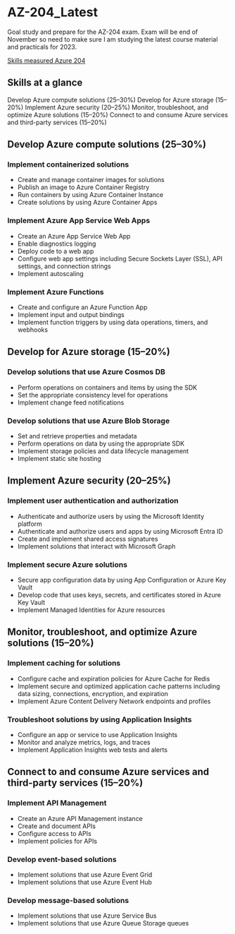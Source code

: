# AZ-204_Latest

Goal study and prepare for the AZ-204 exam. Exam will be end of November so need to make sure I am studying the latest course material and practicals for 2023.

[Skills measured Azure 204](https://learn.microsoft.com/en-gb/credentials/certifications/resources/study-guides/az-204#skills-measured-as-of-october-18-2023)

## Skills at a glance

Develop Azure compute solutions (25–30%)
Develop for Azure storage (15–20%)
Implement Azure security (20–25%)
Monitor, troubleshoot, and optimize Azure solutions (15–20%)
Connect to and consume Azure services and third-party services (15–20%)

## Develop Azure compute solutions (25–30%)

### Implement containerized solutions

- Create and manage container images for solutions
- Publish an image to Azure Container Registry
- Run containers by using Azure Container Instance
- Create solutions by using Azure Container Apps

### Implement Azure App Service Web Apps

- Create an Azure App Service Web App
- Enable diagnostics logging
- Deploy code to a web app
- Configure web app settings including Secure Sockets Layer (SSL), API settings, and connection strings
- Implement autoscaling

### Implement Azure Functions

- Create and configure an Azure Function App
- Implement input and output bindings
- Implement function triggers by using data operations, timers, and webhooks

## Develop for Azure storage (15–20%)

### Develop solutions that use Azure Cosmos DB

- Perform operations on containers and items by using the SDK
- Set the appropriate consistency level for operations
- Implement change feed notifications

### Develop solutions that use Azure Blob Storage

- Set and retrieve properties and metadata
- Perform operations on data by using the appropriate SDK
- Implement storage policies and data lifecycle management
- Implement static site hosting

## Implement Azure security (20–25%)

### Implement user authentication and authorization

- Authenticate and authorize users by using the Microsoft Identity platform
- Authenticate and authorize users and apps by using Microsoft Entra ID
- Create and implement shared access signatures
- Implement solutions that interact with Microsoft Graph

### Implement secure Azure solutions

- Secure app configuration data by using App Configuration or Azure Key Vault
- Develop code that uses keys, secrets, and certificates stored in Azure Key Vault
- Implement Managed Identities for Azure resources

## Monitor, troubleshoot, and optimize Azure solutions (15–20%)

### Implement caching for solutions

- Configure cache and expiration policies for Azure Cache for Redis
- Implement secure and optimized application cache patterns including data sizing, connections, encryption, and expiration
- Implement Azure Content Delivery Network endpoints and profiles

### Troubleshoot solutions by using Application Insights

- Configure an app or service to use Application Insights
- Monitor and analyze metrics, logs, and traces
- Implement Application Insights web tests and alerts

## Connect to and consume Azure services and third-party services (15–20%)

### Implement API Management

- Create an Azure API Management instance
- Create and document APIs
- Configure access to APIs
- Implement policies for APIs

### Develop event-based solutions

- Implement solutions that use Azure Event Grid
- Implement solutions that use Azure Event Hub

### Develop message-based solutions

- Implement solutions that use Azure Service Bus
- Implement solutions that use Azure Queue Storage queues
